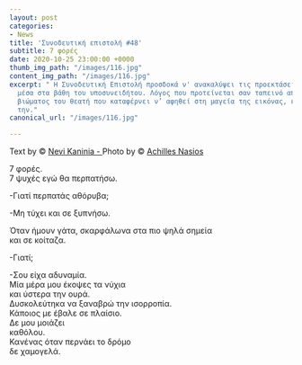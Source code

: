 ```yaml
---
layout: post
categories:
- News
title: 'Συνοδευτική επιστολή #48'
subtitle: 7 φορές
date: 2020-10-25 23:00:00 +0000
thumb_img_path: "/images/116.jpg"
content_img_path: "/images/116.jpg"
excerpt: " Η Συνοδευτική Επιστολή προσδοκά ν' ανακαλύψει τις προεκτάσεις της εικόνας
  μέσα στα βάθη του υποσυνειδήτου. Λόγος που προτείνεται σαν ταπεινό απαύγασμα του
  βιώματος του θεατή που καταφέρνει ν’ αφηθεί στη μαγεία της εικόνας, επαναδημιουργώντας
  την."
canonical_url: "/images/116.jpg"

---
```

Text by © <a href="https://www.facebook.com/nevi.kaninia" target="blank">Nevi Kaninia - </a>Photo by © <a href="https://anikon.org/" target="blank">Achilles Nasios</a>

7 φορές.  
7 ψυχές εγώ θα περπατήσω.

\-Γιατί περπατάς αθόρυβα;

\-Μη τύχει και σε ξυπνήσω.

Όταν ήμουν γάτα, σκαρφάλωνα στα πιο ψηλά σημεία  
και σε κοίταζα.

\-Γιατί;

\-Σου είχα αδυναμία.  
Μία μέρα μου έκοψες τα νύχια  
και ύστερα την ουρά.  
Δυσκολεύτηκα να ξαναβρώ την ισορροπία.  
Κάποιος με έβαλε σε πλαίσιο.  
Δε μου μοιάζει  
καθόλου.  
Κανένας όταν περνάει το δρόμο  
δε χαμογελά.